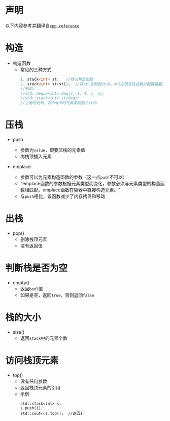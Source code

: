 <!--
 * @Description: 
 * @Author: Hongyang_Yang
 * @Date: 2020-08-19 10:20:06
 * @LastEditors: Hongyang_Yang
 * @LastEditTime: 2020-08-19 10:48:47
-->
# 声明
以下内容参考并翻译自[`cpp reference`](https://en.cppreference.com/w/cpp/container/stack)
# 构造
- 构造函数
  - 常见的三种方式
    ```cpp
    1. stack<int> st;   //默认构造函数
    2. stack<int> st(st1);  //将st1复制到st中。st1必须是栈或者分配器容器。
    //例如，
    //std::deque<int> deq{3, 1, 4, 1, 5};
    //std::stack<int> st(deq);
    //上面的代码，将deq中的元素复制到了st中
    ```
# 压栈
- push
  - 参数为`value`，即要压栈的元素值
  - 向栈顶插入元素

- emplace
  - 参数可以为元素构造函数的参数（这一点`push`不可以）
  - "emplace函数的参数根据元素类型而变化，参数必须与元素类型的构造函数相匹配。emplace函数在容器中直接构造元素。"
  - 与`push`相比，该函数减少了内存拷贝和移动
# 出栈
- pop()
  - 删除栈顶元素
  - 没有返回值

# 判断栈是否为空
- empty()
  - 返回`bool`值
  - 如果是空，返回`true`，否则返回`false`

# 栈的大小
- size()
  - 返回`stack`中的元素个数

# 访问栈顶元素
- top()
  - 没有任何参数
  - 返回栈顶元素的引用
  - 示例
    ```
    std::stack<int> s;
    s.push(1);
    std::cout<<s.top();  //返回1
    ```
